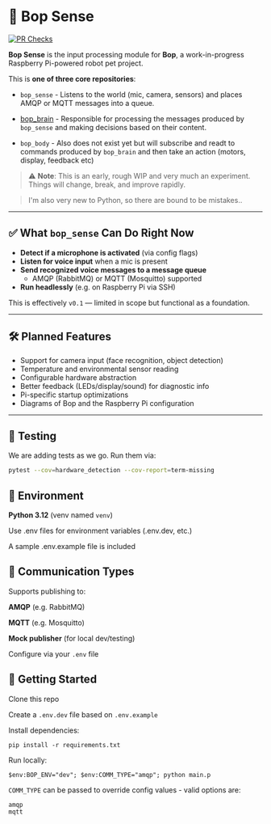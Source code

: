 # 🤖 Bop Sense
[![PR Checks](https://github.com/shane-chris-barker/bop_sense/actions/workflows/test.yml/badge.svg)](https://github.com/shane-chris-barker/bop_sense/actions/workflows/test.yml)

**Bop Sense** is the input processing module for **Bop**, a work-in-progress Raspberry Pi-powered robot pet project.

This is **one of three core repositories**:
- `bop_sense` - Listens to the world (mic, camera, sensors) and places AMQP or MQTT messages into a queue.

- [bop_brain](https://github.com/shane-chris-barker/bop_brain) - Responsible for processing the messages produced by `bop_sense` and making decisions based on their content.

- `bop_body` - Also does not exist yet but will subscribe and readt to commands produced by `bop_brain` and then take an action (motors, display, feedback etc)

> ⚠️ **Note**: This is an early, rough WIP and very much an experiment. Things will change, break, and improve rapidly. 

>I'm also very new to Python, so there are bound to be mistakes..

---

## ✅ What `bop_sense` Can Do Right Now

- **Detect if a microphone is activated** (via config flags)
- **Listen for voice input** when a mic is present
- **Send recognized voice messages to a message queue**
  - AMQP (RabbitMQ) or MQTT (Mosquitto) supported
- **Run headlessly** (e.g. on Raspberry Pi via SSH)

This is effectively `v0.1` — limited in scope but functional as a foundation.

---

## 🛠️ Planned Features

- Support for camera input (face recognition, object detection)
- Temperature and environmental sensor reading
- Configurable hardware abstraction
- Better feedback (LEDs/display/sound) for diagnostic info
- Pi-specific startup optimizations
- Diagrams of Bop and the Raspberry Pi configuration

---

## 🧪 Testing

We are adding tests as we go. Run them via:

```bash
pytest --cov=hardware_detection --cov-report=term-missing
```


## 🧾 Environment

**Python 3.12** (venv named `venv`)

Use .env files for environment variables (.env.dev, etc.)

A sample .env.example file is included

## 📡 Communication Types
Supports publishing to:

**AMQP** (e.g. RabbitMQ)

**MQTT** (e.g. Mosquitto)

**Mock publisher** (for local dev/testing)

Configure via your `.env` file

## 🚀 Getting Started
Clone this repo

Create a `.env.dev` file based on `.env.example`

Install dependencies:
```
pip install -r requirements.txt
```
Run locally:

```
$env:BOP_ENV="dev"; $env:COMM_TYPE="amqp"; python main.p
```

`COMM_TYPE` can be passed to override config values - valid options are:
```
amqp
mqtt
```
